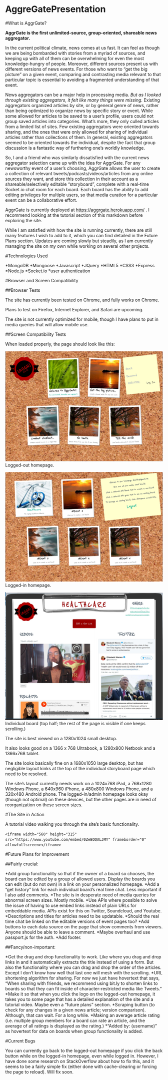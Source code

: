 # AggreGatePresentation

#What is AggrGate?

**AggrGate is the first unlimited-source, group-oriented, shareable news aggregator.**

In the current political climate, news comes at us fast. It can feel as though we are being bombarded with stories from a myriad of sources, and keeping up with all of them can be overwhelming for even the most knowledge-hungry of people. Moreover, different sources present us with different versions of news events. For those who want to “get the big picture” on a given event, comparing and contrasting media relevant to that particular topic is essential to avoiding a fragmented understanding of that event. 

News aggregators can be a major help in processing media. *But as I looked through existing aggregators, it felt like many things were missing.* Existing aggregators organized articles by site, or by general genre of news, rather than being optimized to organize news by specific story or event. While some allowed for articles to be saved to a user’s profile, users could not group saved articles into categories. What’s more, they only culled articles from a limited list of sites. Few existing aggregators were oriented towards sharing, and the ones that were only allowed for sharing of individual articles rather than collections of them. In general, existing aggregators seemed to be oriented towards the individual, despite the fact that group discussion is a fantastic way of furthering one’s worldly knowledge. 

So, I and a friend who was similarly dissatisfied with the current news aggregator selection came up with the idea for AggrGate. For any newsworthy event of a user’s choosing, AggrGate allows the user to create a collection of relevant tweets/podcasts/videos/articles from any online sources they want, and store this collection in their account as a shareable/selectively editable “storyboard”, complete with a real-time Socket.io chat room for each board. Each board has the ability to add editing privileges for multiple users, so that media curation for a particular event can be a collaborative effort.  

AggrGate is currently deployed at https://aggrgate.herokuapp.com/ . I recommend looking at the tutorial section of this markdown before exploring the site. 

While I am satisfied with how the site is running currently, there are still many features I wish to add to it, which you can find detailed in the Future Plans section. Updates are coming slowly but steadily, as I am currently managing the site on my own while working on several other projects. 


#Technologies Used

*MongoDB 
*Mongoose
*Javascript
*JQuery
*HTML5
*CSS3
*Express
*Node.js
*Socket.io
*user authentication

#Browser and Screen Compatibility

##Browser Tests

The site has currently been tested on Chrome, and fully works on Chrome.

Plans to test on Firefox, Internet Explorer, and Safari are upcoming. 

The site is not currently optimized for mobile, though I have plans to put in media queries that will allow mobile use.

##Screen Compatibility Tests

When loaded properly, the page should look like this:

![Logged-out Homepage](/public/assets/images/loggedouthomepage.JPG)
Logged-out homepage.

![Logged-in Homepage](/public/assets/images/loggedinhomepage.JPG)
Logged-in homepage.

![Individual Board](/public/assets/images/indboardbig.JPG)
Individual board (top half; the rest of the page is visible if one keeps scrolling.)

The site is best viewed on a 1280x1024 small desktop. 

It also looks good on a 1366 x 768 Ultrabook, a 1280x800 Netbook and a 1366x768 tablet.

The site looks basically fine on a 1680x1050 large desktop, but has negligible layout kinks at the top of the individual storyboard page which need to be resolved.

The site’s layout currently needs work on a 1024x768 iPad, a 768x1280 Windows Phone, a 640x960 iPhone, a 480x800 Windows Phone, and a 320x480 Android phone. The logged-in/admin homepage looks okay (though not optimal) on these devices, but the other pages are in need of reorganization on these screen sizes. 

#The Site in Action

A tutorial video walking you through the site’s basic functionality.

`<iframe width="560" height="315" src="https://www.youtube.com/embed/0ZeBOQALJMY" frameborder="0" allowfullscreen></iframe>`

#Future Plans for Improvement

##Fairly crucial:

*Add group functionality so that if the owner of a board so chooses, the board can be edited by a group of allowed users. Display the boards you can edit (but do not own) in a link on your personalized homepage.
*Add a “get history” link for each individual board’s real time chat. Less important if I also add comments.
*The site is in desperate need of media queries for abnormal screen sizes. Mostly mobile.
*Use APIs where possible to solve the issue of having to use embed links instead of plain URLs for embeddable media. APIs exist for this on Twitter, Soundcloud, and Youtube.
*Descriptions and titles for articles need to be updatable. 
*Should the real time chat be linked on the editable versions of event pages too? 
*Add buttons to each data source on the page that show comments from viewers. Anyone should be able to leave a comment.
*Maybe overhaul and use passport.js for the auth. 
*Add footer.

##Fancy/non-important:

*Get the drag and drop functionality to work. Like where you drag and drop links in and it automatically extracts the title instead of using a form. But also the functionality where you can drag and drop the order of the articles. Except I don’t know how well that last one will mesh with the scrolling.
*URL shortening algorithm for sharing. For now we just have hovertext that says, “When sharing with friends, we recommend using bit.ly to shorten links to boards so that they can fit inside of character-restricted media like Tweets.” 
*Make it so that when you click the logo on the logged-out homepage, it takes you to some page that has a detailed explanation of the site and a tutorial video. Maybe even a “future plans” section.
*Scraping button (to check for any changes in a given news article; version comparison). Although, that can wait. For a long while.
*Making an average article rating (i.e. multiple group members for a board can rate an article, and the average of all ratings is displayed as the rating.)
*“Added by: (username)” as hovertext for data on boards when group functionality is added.

#Current Bugs

You can currently go back to the logged-out homepage if you click the back button while on the logged-in homepage, even while logged in. However, I have done some research on StackOverflow about how to fix this, and it seems to be a fairly simple fix (either done with cache-clearing or forcing the page to reload). Will fix soon.

